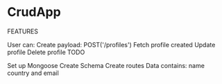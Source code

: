 # CrudApp
FEATURES

User can:
Create payload: POST('/profiles')
Fetch profile created
Update profile
Delete profile
TODO

Set up Mongoose
Create Schema
Create routes
Data contains: name country and email
